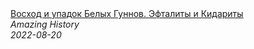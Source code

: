 <!--2024-01-04 01:37:28-->
<div class="yb">
  <a class="nodecor" href="/posts.html?istoriya/voshod_i_upadok_belyh_gunnov_eftality_i_kidarity">
    <img class="preview" data-videoid="T1ikKccj65Q" src="https://i.ytimg.com/vi/T1ikKccj65Q/hqdefault.jpg" align="middle" alt="">
  </a>
  <div class="inlbl text">
    <a class="nodecor" href="/posts.html?istoriya/voshod_i_upadok_belyh_gunnov_eftality_i_kidarity">Восход и упадок Белых Гуннов. Эфталиты и Кидариты</a><br>
    <i class="smaller2">Amazing History</i><br>
    <i class="smaller3">2022-08-20</i>
  </div>
</div>
